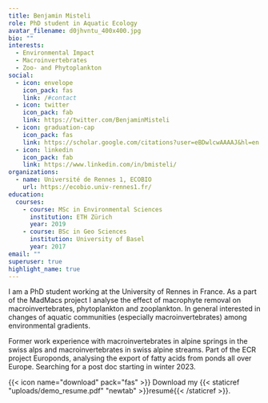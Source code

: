 ```yaml
---
title: Benjamin Misteli
role: PhD student in Aquatic Ecology
avatar_filename: d0jhvntu_400x400.jpg
bio: ""
interests:
  - Environmental Impact
  - Macroinvertebrates
  - Zoo- and Phytoplankton
social:
  - icon: envelope
    icon_pack: fas
    link: /#contact
  - icon: twitter
    icon_pack: fab
    link: https://twitter.com/BenjaminMisteli
  - icon: graduation-cap
    icon_pack: fas
    link: https://scholar.google.com/citations?user=eBDwlcwAAAAJ&hl=en
  - icon: linkedin
    icon_pack: fab
    link: https://www.linkedin.com/in/bmisteli/
organizations:
  - name: Université de Rennes 1, ECOBIO
    url: https://ecobio.univ-rennes1.fr/
education:
  courses:
    - course: MSc in Environmental Sciences
      institution: ETH Zürich
      year: 2019
    - course: BSc in Geo Sciences
      institution: University of Basel
      year: 2017
email: ""
superuser: true
highlight_name: true
---
```

I am a PhD student working at the University of Rennes in France. As a part of the MadMacs project I analyse the effect of macrophyte removal on macroinvertebrates, phytoplankton and zooplankton. In general interested in changes of aquatic communities (especially macroinvertebrates) among environmental gradients.

Former work experience with macroinvertebrates in alpine springs in the swiss alps and macroinvertebrates in swiss alpine streams. Part of the ECR project Europonds, analysing the export of fatty acids from ponds all over Europe. Searching for a post doc starting in winter 2023.

{{< icon name="download" pack="fas" >}} Download my {{< staticref "uploads/demo_resume.pdf" "newtab" >}}resumé{{< /staticref >}}.
